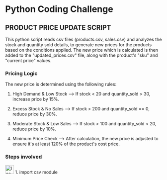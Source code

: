 # Python Coding Challenge

## PRODUCT PRICE UPDATE SCRIPT

This python script reads csv files (products.csv, sales.csv) and analyzes the stock and quantity sold details, to generate new prices for the products based on the conditions applied.
The new price which is calculated is then added to the "updated_prices.csv" file, along with the product's "sku" and "current price" values.

### Pricing Logic
The new price is determined using the following rules:

1. High Demand & Low Stock -->
If stock < 20 and quantity_sold > 30, increase price by 15%.

2. Excess Stock & No Sales -->
If stock > 200 and quantity_sold == 0, reduce price by 30%.

3. Moderate Stock & Low Sales -->
If stock > 100 and quantity_sold < 20, reduce price by 10%.

4. Minimum Price Check -->
After calculation, the new price is adjusted to ensure it's at least 120% of the product's cost price.

### Steps involved

<img src="https://github.com/user-attachments/assets/f3e23249-1349-4525-afcf-82e4d380b14b" alt="Icon" width="28"/> 1. import csv module

